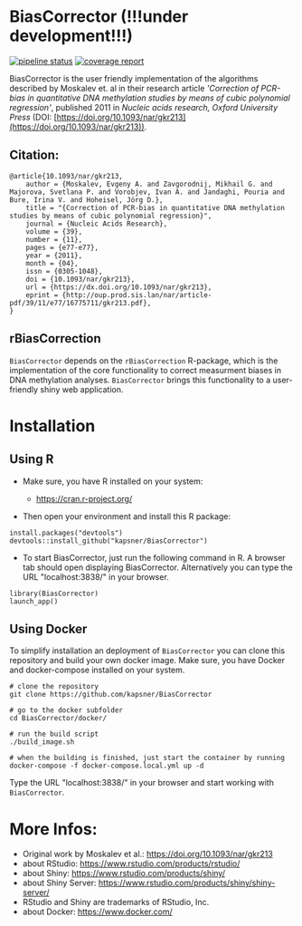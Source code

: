# BiasCorrector (!!!under development!!!)

<!-- badges: start -->
[![pipeline status](https://gitlab.com/kapsner/BiasCorrector/badges/master/pipeline.svg)](https://gitlab.com/kapsner/BiasCorrector/commits/master)
[![coverage report](https://gitlab.com/kapsner/BiasCorrector/badges/master/coverage.svg)](https://gitlab.com/kapsner/BiasCorrector/commits/master)
<!-- badges: end -->

BiasCorrector is the user friendly implementation of the algorithms described by Moskalev et. al in their research article *'Correction of PCR-bias in quantitative DNA methylation studies by means of cubic polynomial regression'*, published 2011 in *Nucleic acids research, Oxford University Press* (DOI: [https://doi.org/10.1093/nar/gkr213](https://doi.org/10.1093/nar/gkr213)).  

## Citation:  
```
@article{10.1093/nar/gkr213,
    author = {Moskalev, Evgeny A. and Zavgorodnij, Mikhail G. and Majorova, Svetlana P. and Vorobjev, Ivan A. and Jandaghi, Pouria and Bure, Irina V. and Hoheisel, Jörg D.},
    title = "{Correction of PCR-bias in quantitative DNA methylation studies by means of cubic polynomial regression}",
    journal = {Nucleic Acids Research},
    volume = {39},
    number = {11},
    pages = {e77-e77},
    year = {2011},
    month = {04},
    issn = {0305-1048},
    doi = {10.1093/nar/gkr213},
    url = {https://dx.doi.org/10.1093/nar/gkr213},
    eprint = {http://oup.prod.sis.lan/nar/article-pdf/39/11/e77/16775711/gkr213.pdf},
}
```

## rBiasCorrection

`BiasCorrector` depends on the `rBiasCorrection` R-package, which is the implementation of the core functionality to correct measurment biases in DNA methylation analyses. `BiasCorrector` brings this functionality to a user-friendly shiny web application.

# Installation  

## Using R 

- Make sure, you have R installed on your system:  
    
    + https://cran.r-project.org/  

- Then open your environment and install this R package:

```
install.packages("devtools")
devtools::install_github("kapsner/BiasCorrector")
```

- To start BiasCorrector, just run the following command in R. A browser tab should open displaying BiasCorrector. Alternatively you can type the URL "localhost:3838/" in your browser.

```
library(BiasCorrector)
launch_app()
```

## Using Docker

To simplify installation an deployment of `BiasCorrector` you can clone this repository and build your own docker image. Make sure, you have Docker and docker-compose installed on your system.

```
# clone the repository
git clone https://github.com/kapsner/BiasCorrector

# go to the docker subfolder
cd BiasCorrector/docker/

# run the build script
./build_image.sh

# when the building is finished, just start the container by running
docker-compose -f docker-compose.local.yml up -d
```

Type the URL "localhost:3838/" in your browser and start working with `BiasCorrector`.


# More Infos:

- Original work by Moskalev et al.: https://doi.org/10.1093/nar/gkr213
- about RStudio: https://www.rstudio.com/products/rstudio/
- about Shiny: https://www.rstudio.com/products/shiny/
- about Shiny Server: https://www.rstudio.com/products/shiny/shiny-server/
- RStudio and Shiny are trademarks of RStudio, Inc.
- about Docker: https://www.docker.com/

